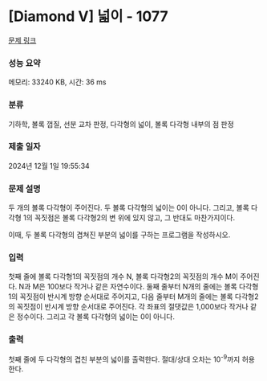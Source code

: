 # [Diamond V] 넓이 - 1077 

[문제 링크](https://www.acmicpc.net/problem/1077) 

### 성능 요약

메모리: 33240 KB, 시간: 36 ms

### 분류

기하학, 볼록 껍질, 선분 교차 판정, 다각형의 넓이, 볼록 다각형 내부의 점 판정

### 제출 일자

2024년 12월 1일 19:55:34

### 문제 설명

<p>두 개의 볼록 다각형이 주어진다. 두 볼록 다각형의 넓이는 0이 아니다. 그리고, 볼록 다각형 1의 꼭짓점은 볼록 다각형2의 변 위에 있지 않고, 그 반대도 마찬가지이다.</p>

<p>이때, 두 볼록 다각형의 겹쳐진 부분의 넓이를 구하는 프로그램을 작성하시오.</p>

### 입력 

 <p>첫째 줄에 볼록 다각형1의 꼭짓점의 개수 N, 볼록 다각형2의 꼭짓점의 개수 M이 주어진다. N과 M은 100보다 작거나 같은 자연수이다. 둘째 줄부터 N개의 줄에는 볼록 다각형1의 꼭짓점이 반시계 방향 순서대로 주어지고, 다음 줄부터 M개의 줄에는 볼록 다각형2의 꼭짓점이 반시계 방향 순서대로 주어진다. 각 좌표의 절댓값은 1,000보다 작거나 같은 정수이다. 그리고 각 볼록 다각형의 넓이는 0이 아니다.</p>

### 출력 

 <p>첫째 줄에 두 다각형의 겹친 부분의 넓이를 출력한다. 절대/상대 오차는 10<sup>-9</sup>까지 허용한다.</p>

